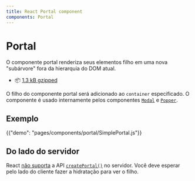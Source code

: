 ```yaml
---
title: React Portal component
components: Portal
---
```


# Portal

<p class="description">O componente portal renderiza seus elementos filho em uma nova "subárvore" fora da hierarquia do DOM atual.</p>

- 📦 [1.3 kB gzipped](/size-snapshot)

O filho do componente portal será adicionado ao `container` especificado. O componente é usado internamente pelos componentes [`Modal`](/components/modal/) e [`Popper`](/components/popper/).

## Exemplo

{{"demo": "pages/components/portal/SimplePortal.js"}}

## Do lado do servidor

React [não suporta](https://github.com/facebook/react/issues/13097) a API [`createPortal()`](https://pt-br.reactjs.org/docs/portals.html) no servidor. Você deve esperar pelo lado do cliente fazer a hidratação para ver o filho.